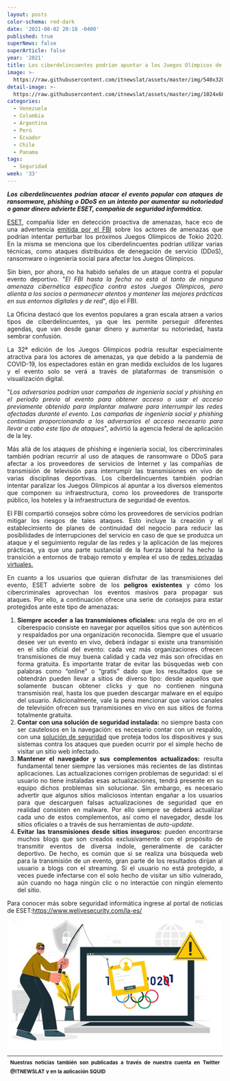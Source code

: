 ```yaml
---
layout: posts
color-schema: red-dark
date: '2021-08-02 20:18 -0400'
published: true
superNews: false
superArticle: false
year: '2021'
title: Los ciberdelincuentes podrían apuntar a los Juegos Olímpicos de Tokio 2020
image: >-
  https://raw.githubusercontent.com/itnewslat/assets/master/img/540x320/Pesca-Tokio-p.jpg
detail-image: >-
  https://raw.githubusercontent.com/itnewslat/assets/master/img/1024x680/Pesca-Tokio-g.jpg
categories:
  - Venezuela
  - Colombia
  - Argentina
  - Perú
  - Ecuador
  - Chile
  - Panama
tags:
  - Seguridad
week: '33'
---
```

<p style="text-align: justify;"><strong><em>Los ciberdelincuentes podrían atacar el evento popular con ataques de ransomware, phishing o DDoS en un intento por aumentar su notoriedad o ganar dinero advierte </em></strong><strong><em>ESET, compañía de seguridad informática.</em></strong></p>
<p style="text-align: justify;"><a href="https://www.eset.com/latam/">ESET</a>, compañía líder en detección proactiva de amenazas, hace eco de una advertencia <a href="https://www.ic3.gov/Media/News/2021/210719.pdf">emitida por el FBI</a> sobre los actores de amenazas que podrían intentar perturbar los próximos Juegos Olímpicos de Tokio 2020. En la misma se menciona que los ciberdelincuentes podrían utilizar varias técnicas, como ataques distribuidos de denegación de servicio (DDoS), ransomware o ingeniería social para afectar los Juegos Olímpicos.</p>
<p style="text-align: justify;">Sin bien, por ahora, no ha habido señales de un ataque contra el popular evento deportivo. "<em>El FBI hasta la fecha no está al tanto de ninguna amenaza cibernética específica contra estos Juegos Olímpicos, pero alienta a los socios a permanecer atentos y mantener las mejores prácticas en sus entornos digitales y de red</em>", dijo el FBI.</p>
<p style="text-align: justify;">La Oficina destacó que los eventos populares a gran escala atraen a varios tipos de ciberdelincuentes, ya que les permite perseguir diferentes agendas, que van desde ganar dinero y aumentar su notoriedad, hasta sembrar confusión.</p>
<p style="text-align: justify;">La 32ª edición de los Juegos Olímpicos podría resultar especialmente atractiva para los actores de amenazas, ya que debido a la pandemia de COVID-19, los espectadores están en gran medida excluidos de los lugares y el evento solo se verá a través de plataformas de transmisión o visualización digital.</p>
<p style="text-align: justify;">"<em>Los adversarios podrían usar campañas de ingeniería social y phishing en el período previo al evento para obtener acceso o usar el acceso previamente obtenido para implantar malware para interrumpir las redes afectadas durante el evento. Las campañas de ingeniería social y phishing continúan proporcionando a los adversarios el acceso necesario para llevar a cabo este tipo de ataques</em>", advirtió la agencia federal de aplicación de la ley.</p>
<p style="text-align: justify;">Más allá de los ataques de phishing e ingeniería social, los cibercriminales también podrían recurrir al uso de ataques de ransomware o DDoS para afectar a los proveedores de servicios de Internet y las compañías de transmisión de televisión para interrumpir las transmisiones en vivo de varias disciplinas deportivas. Los ciberdelincuentes también podrían intentar paralizar los Juegos Olímpicos al apuntar a los diversos elementos que componen su infraestructura, como los proveedores de transporte público, los hoteles y la infraestructura de seguridad de eventos.</p>
<p style="text-align: justify;">El FBI compartió consejos sobre cómo los proveedores de servicios podrían mitigar los riesgos de tales ataques. Esto incluye la creación y el establecimiento de planes de continuidad del negocio para reducir las posibilidades de interrupciones del servicio en caso de que se produzca un ataque y el seguimiento regular de las redes y la aplicación de las mejores prácticas, ya que una parte sustancial de la fuerza laboral ha hecho la transición a entornos de trabajo remoto y emplea el uso de <a href="https://www.welivesecurity.com/2020/03/18/work-home-how-set-up-vpn/">redes privadas virtuales.</a></p>
<p style="text-align: justify;">En cuanto a los usuarios que quieran disfrutar de las transmisiones del evento, ESET advierte sobre de los <strong>peligros existentes</strong> y cómo los cibercriminales aprovechan los eventos masivos para propagar sus ataques. Por ello, a continuación ofrece una serie de consejos para estar protegidos ante este tipo de amenazas:</p>

<ol style="text-align: justify;" start="1">
	<li><strong>Siempre acceder a las transmisiones oficiales:</strong> una regla de oro en el ciberespacio consiste en navegar por aquellos sitios que son auténticos y respaldados por una organización reconocida. Siempre que el usuario desee ver un evento en vivo, deberá indagar si existe una transmisión en el sitio oficial del evento: cada vez más organizaciones ofrecen transmisiones de muy buena calidad y cada vez más son ofrecidas en forma gratuita. Es importante tratar de evitar las búsquedas web con palabras como “online” o “gratis” dado que los resultados que se obtendrán pueden llevar a sitios de diverso tipo: desde aquellos que solamente buscan obtener clicks y que no contienen ninguna transmisión real, hasta los que pueden descargar malware en el equipo del usuario. Adicionalmente, vale la pena mencionar que varios canales de televisión ofrecen sus transmisiones en vivo en sus sitios de forma totalmente gratuita.</li>
	<li><strong>Contar con una solución de seguridad instalada:</strong> no siempre basta con ser cautelosos en la navegación: es necesario contar con un respaldo, con una <a href="https://www.eset.com/latam/hogar/">solución de seguridad</a> que proteja todos los dispositivos y sus sistemas contra los ataques que pueden ocurrir por el simple hecho de visitar un sitio web infectado.</li>
	<li><strong>Mantener el navegador y sus complementos actualizados:</strong> resulta fundamental tener siempre las versiones más recientes de las distintas aplicaciones. Las actualizaciones corrigen problemas de seguridad: si el usuario no tiene instaladas esas actualizaciones, tendrá presente en su equipo dichos problemas sin solucionar. Sin embargo, es necesario advertir que algunos sitios maliciosos intentan engañar a los usuarios para que descarguen falsas actualizaciones de seguridad que en realidad consisten en malware. Por ello siempre se deberá actualizar cada uno de estos complementos, así como el navegador, desde los sitios oficiales o a través de sus herramientas de <em>auto-update</em>.</li>
	<li><strong>Evitar las transmisiones desde sitios inseguros:</strong> pueden encontrarse muchos blogs que son creados exclusivamente con el propósito de transmitir eventos de diversa índole, generalmente de carácter deportivo. De hecho, es común que si se realiza una búsqueda web para la transmisión de un evento, gran parte de los resultados dirijan al usuario a blogs con el streaming. Si el usuario no está protegido, a veces puede infectarse con el solo hecho de visitar un sitio vulnerado, aún cuando no haga ningún clic o no interactúe con ningún elemento del sitio.</li>
</ol>
<p style="text-align: justify;">Para conocer más sobre seguridad informática ingrese al portal de noticias de ESET:<a href="https://www.welivesecurity.com/la-es/2021/07/22/eres-tu-este-video-phishing-en-facebook-messenger/">https://www.welivesecurity.com/la-es/</a></p>

![](https://raw.githubusercontent.com/itnewslat/assets/master/img/540x320/Pesca-Tokio-p.jpg)

<table style="height: 42px;" width="569">
<tbody>
<tr>
<td style="text-align: justify;"><sub><strong>Nuestras noticias también son publicadas a través de nuestra cuenta en Twitter <a href="https://twitter.com/itnewslat?lang=es">@ITNEWSLAT</a> y en la aplicación <a href="https://squidapp.co/en/">SQUID</a></strong></sub></td>
</tr>
</tbody>
</table>
